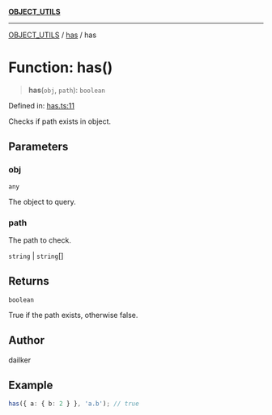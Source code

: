 [**OBJECT_UTILS**](../../README.md)

***

[OBJECT_UTILS](../../README.md) / [has](../README.md) / has

# Function: has()

> **has**(`obj`, `path`): `boolean`

Defined in: [has.ts:11](https://github.com/dailker/everyutil/blob/0868190298b8cf2d6514015ce5723c81497e5681/src/object/has.ts#L11)

Checks if path exists in object.

## Parameters

### obj

`any`

The object to query.

### path

The path to check.

`string` | `string`[]

## Returns

`boolean`

True if the path exists, otherwise false.

## Author

dailker

## Example

```ts
has({ a: { b: 2 } }, 'a.b'); // true
```
